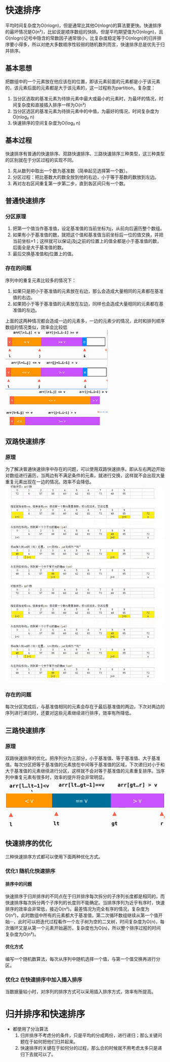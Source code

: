# 快速排序
平均时间复杂度为O(nlogn)，但是通常比其他O(nlogn)的算法要更快。快速排序的最坏情况是O(n²)，比如说是顺序数组的快排。但是平均期望值为O(nlogn)，且O(nlogn)记号中隐含的常数因子通常很小，比复杂度稳定等于O(nlogn)的归并排序要小得多，所以对绝大多数顺序性较弱的随机数列而言，快速排序总是优先于归并排序。

## 基本思想
把数组中的一个元素放在他应该在的位置，即该元素前面的元素都是小于该元素的，该元素后面的元素都是大于该元素的，这一过程称为partition。复杂度：
1. 当分区选取的基准元素为待排元素中最大或最小的元素时，为最坏的情况，时间复杂度和直接插入排序一样为O(n²)
2. 当分区选区的基准元素为待排元素中的中值，为最好的情况，时间复杂度为O(nlog₂ n)
3. 快速排序的空间复杂度为O(log₂ n)

## 基本过程
快速排序有普通的快速排序、双路快速排序、三路快速排序三种类型，这三种类型的区别就在于分区过程的实现不同。
1. 先从数列中取出一个数为基准数（简单起见选择第一个数）。
2. 分区过程：把比基数大的数全放到他的右边，小于等于基数的数放到左边。
3. 再对左右区间重复第一步第二步，直到各区间只有一个数。

## 普通快速排序
### 分区原理
1. 把第一个值当作基准值，设定基准值的当前坐标为j，从前向后遍历整个数组。
2. 如果有小于基准值的数，就把这个值和基准值当前坐标后一位的值交换，并把当前坐标+1；这样就可以保证j及j之前的位置上的值全都是小于基准值的数，后面全是大于基准值的数。
3. 最后交换基准值和j位置上的值。
### 存在的问题
序列中的重复元素比较多的情况下：
1. 如果只是把小于基准值的元素放在右边，那么会造成大量相同的元素都在基准值的右边。
2. 如果把小于等于基准值的元素放在左边，同样也会造成大量相同的元素都在基准值的左边。<br>

上面的这两种情况都会造成一边的元素多，一边的元素少的情况，此时和排列顺序数组的情况类似，效率会比较低
<br><img src=img/quicksort2.png>

## 双路快速排序
### 原理
为了解决普通快速排序中存在的问题，可以使用双路快速排序。即从左右两边开始对数组进行遍历，当两边有不满足条件的元素，就进行交换，这样就不会出现大量重复元素出现在一边的情况。效率不会降低。<br>
<img src=img/快排1.jpg><img src=img/快排1.jpg>
### 存在的问题
每次分区完成后，与基准值相同的元素会存在于最后基准值的两边，下次对两边的序列进行递归时，还要对这些元素继续进行排序，效率有所降低。

## 三路快速排序
### 原理
双路快速排序的优化。把序列分为三部分，小于基准值、等于基准值、大于基准值。每次分区把等于基准值的元素放在中间等于基准值的区域，下次递归对小于和大于基准值的元素继续进行分区，这样就不会对等于基准值的元素重复排序。当序列中重复元素有很多时，效率的提升将会非常明显。
<br><img src=img/quicksort3.png>


## 快速排序的优化
三种快速排序方式都可以使用下面两种优化方式。
### 优化1 随机化快速排序
#### 排序中的问题
快速排序于归并排序的不同点在于归并排序每次拆分的子序列长度都是相同的，而快速排序每次拆分两个子序列的长度则不能确定。当排序序列为近乎有序时，快速排序的效率会非常低，接近O(n²)。最差情况为完全有序的情况，复杂度为O(n²)，此时数组中所有的元素都大于基准值，第二次循环数组继续从第一个值开始···，此时可以把迭代过程看作一个左子树为空的二叉树，时间复杂度为O(n)，每次循环又是从第一个元素开始遍历，复杂度也为O(n)，所以整个排序过程的时间复杂度为O(n²)。
#### 优化方式
编写一个随机数算法，每次从序列中随机选择一个值，与第一个值交换再进行分区。

### 优化2 在快速排序中加入插入排序
当数据量较小时，对序列的排序方式可以采用插入排序方式，效率有所提高。



# 归并排序和快速排序
* 都使用了分治算法
    1. 归并排序不考虑分的条件，只是平均的分成两份，进行递归；那么关键问题在于如何把他们归并起来。
    2. 快速排序的关键在于如何分的过程，那么合的时候就不用考虑太多只是递归下去就可以了。